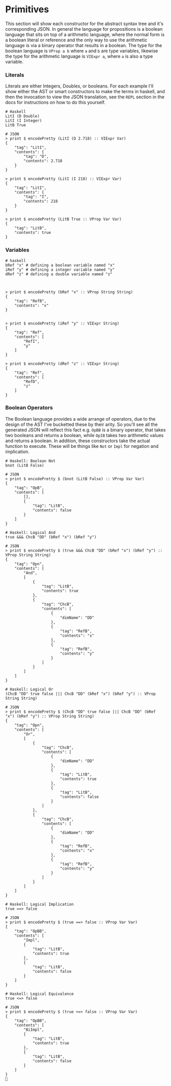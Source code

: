 # Primitives
This section will show each constructor for the abstract syntax tree and it's
corresponding JSON. In general the language for propositions is a boolean
language that sits on top of a arithmetic language, where the normal form is a
boolean literal or reference and the only way to use the arithmetic language is
via a binary operator that results in a boolean. The type for the boolean
language is `VProp a b` where `a` and `b` are type variables, likewise the type
for the arithmetic language is `VIExpr a`, where `a` is also a type variable.

### Literals
Literals are either Integers, Doubles, or booleans. For each example I'll show
either the AST or smart constructors to make the terms in haskell, and then the
invocation to view the JSON translation, see the `REPL` section in the docs for
instructions on how to do this yourself.

```
# Haskell
LitI (D Double)
LitI (I Integer)
LitB True

# JSON
> print $ encodePretty (LitI (D 2.718) :: VIExpr Var)
{
    "tag": "LitI",
    "contents": {
        "tag": "D",
        "contents": 2.718
    }
}

> print $ encodePretty (LitI (I 218) :: VIExpr Var)
{
    "tag": "LitI",
    "contents": {
        "tag": "I",
        "contents": 218
    }
}

> print $ encodePretty (LitB True :: VProp Var Var)
{
    "tag": "LitB",
    "contents": true
}
```

### Variables
```
# haskell
bRef "x" # defining a boolean variable named "x"
iRef "y" # defining a integer variable named "y"
dRef "z" # defining a double variable named "z"



> print $ encodePretty (bRef "x" :: VProp String String)
{
    "tag": "RefB",
    "contents": "x"
}


> print $ encodePretty (iRef "y" :: VIExpr String)
{
    "tag": "Ref",
    "contents": [
        "RefI",
        "y"
    ]
}

> print $ encodePretty (dRef "z" :: VIExpr String)
{
    "tag": "Ref",
    "contents": [
        "RefD",
        "z"
    ]
}
```

### Boolean Operators
The Boolean language provides a wide arrange of operators, due to the design of
the AST I've bucketted these by their arity. So you'll see all the generated
JSON will reflect this fact e.g. `OpBB` is a binary operator, that takes two
booleans and returns a boolean, while `OpIB` takes two arithmetic values and
returns a boolean. In addition, these constructors take the actual function to
execute. These will be things like `Not` or `Impl` for negation and implication.

```
# Haskell: Boolean Not
bnot (LitB False)

# JSON
> print $ encodePretty $ (bnot (LitB False) :: VProp Var Var)
{
    "tag": "OpB",
    "contents": [
        [],
        {
            "tag": "LitB",
            "contents": false
        }
    ]
}

# Haskell: Logical And
true &&& ChcB "DD" (bRef "x") (bRef "y")

# JSON
> print $ encodePretty $ (true &&& ChcB "DD" (bRef "x") (bRef "y") :: VProp String String)
{
    "tag": "Opn",
    "contents": [
        "And",
        [
            {
                "tag": "LitB",
                "contents": true
            },
            {
                "tag": "ChcB",
                "contents": [
                    {
                        "dimName": "DD"
                    },
                    {
                        "tag": "RefB",
                        "contents": "x"
                    },
                    {
                        "tag": "RefB",
                        "contents": "y"
                    }
                ]
            }
        ]
    ]
}

# Haskell: Logical Or
(ChcB "DD" true false ||| ChcB "DD" (bRef "x") (bRef "y") :: VProp String String)

# JSON
> print $ encodePretty $ (ChcB "DD" true false ||| ChcB "DD" (bRef "x") (bRef "y") :: VProp String String)
{
    "tag": "Opn",
    "contents": [
        "Or",
        [
            {
                "tag": "ChcB",
                "contents": [
                    {
                        "dimName": "DD"
                    },
                    {
                        "tag": "LitB",
                        "contents": true
                    },
                    {
                        "tag": "LitB",
                        "contents": false
                    }
                ]
            },
            {
                "tag": "ChcB",
                "contents": [
                    {
                        "dimName": "DD"
                    },
                    {
                        "tag": "RefB",
                        "contents": "x"
                    },
                    {
                        "tag": "RefB",
                        "contents": "y"
                    }
                ]
            }
        ]
    ]
}

# Haskell: Logical Implication
true ==> false

# JSON
> print $ encodePretty $ (true ==> false :: VProp Var Var)
{
    "tag": "OpBB",
    "contents": [
        "Impl",
        {
            "tag": "LitB",
            "contents": true
        },
        {
            "tag": "LitB",
            "contents": false
        }
    ]
}

# Haskell: Logical Equivalence
true <=> false

# JSON
> print $ encodePretty $ (true <=> false :: VProp Var Var)
{
    "tag": "OpBB",
    "contents": [
        "BiImpl",
        {
            "tag": "LitB",
            "contents": true
        },
        {
            "tag": "LitB",
            "contents": false
        }
    ]
}

```
